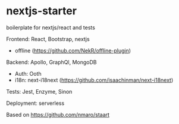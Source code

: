 # nextjs-starter

boilerplate for nextjs/react and tests

Frontend: React, Bootstrap, nextjs
- offline (https://github.com/NekR/offline-plugin)

Backend: Apollo, GraphQl, MongoDB
- Auth: Ooth
- i18n: next-i18next (https://github.com/isaachinman/next-i18next)


Tests: Jest, Enzyme, Sinon

Deployment: serverless

Based on https://github.com/nmaro/staart
